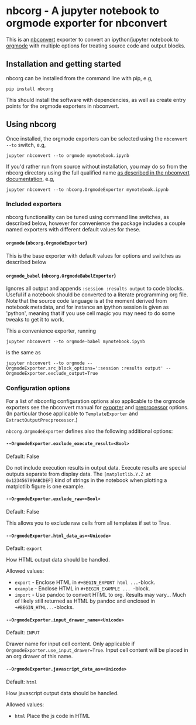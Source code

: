# nbcorg - A jupyter notebook to orgmode exporter for nbconvert

This is an [nbconvert](https://github.com/jupyter/nbconvert) exporter to convert an ipython/jupyter notebook to [orgmode](https://orgmode.org/) with multiple options for treating source code and output blocks.

## Installation and getting started

nbcorg can be installed from the command line with pip, e.g,
```
pip install nbcorg
```

This should install the software with dependencies, as well as create entry points for the orgmode exporters in nbconvert.

## Using nbcorg
Once installed, the orgmode exporters can be selected using the `nbconvert --to` switch, e.g,
```
jupyter nbconvert --to orgmode mynotebook.ipynb
```

If you'd rather run from source without installation, you may do so from the nbcorg directory using the full qualified name [as described in the nbconvert documentation](https://nbconvert.readthedocs.io/en/latest/external_exporters.html#using-a-custom-exporter-without-entrypoints), e.g,
```
jupyter nbconvert --to nbcorg.OrgmodeExporter mynotebook.ipynb
```

### Included exporters
nbcorg functionality can be tuned using command line switches, as described below, however for convenience the package includes a couple named exporters with different default values for these.

#### `orgmode` (`nbcorg.OrgmodeExporter`)
This is the base exporter with default values for options and switches as described below

#### `orgmode_babel` (`nbcorg.OrgmodeBabelExporter`)
Ignores all output and appends `:session :results output` to code blocks. Useful if a notebook should be converted to a literate programming org file. Note that the source code language is at the moment derived from notebook metadata, and for instance an ipython session is given as 'python', meaning that if you use cell magic you may need to do some tweaks to get it to work.

This a convenience exporter, running
```
jupyter nbconvert --to orgmode-babel mynotebook.ipynb
```
is the same as
```
jupyter nbconvert --to orgmode --OrgmodeExporter.src_block_options=':session :results output' --OrgmodeExporter.exclude_output=True
```

### Configuration options
For a list of nbconfig configuration options also applicable to the orgmode exporters see the nbconvert manual for [exporter](https://nbconvert.readthedocs.io/en/latest/config_options.html#exporter-options) and [preprocessor](https://nbconvert.readthedocs.io/en/latest/config_options.html#preprocessor-options) options. (In particular those applicable to `TemplateExporter` and `ExtractOutputPrecprocessor`.)

`nbcorg.OrgmodeExporter` defines also the following additional options:

#### `--OrgmodeExporter.exclude_execute_result=<Bool>`
Default: False

Do not include execution results in output data.
Execute results are special outputs separate from display data. The
`[matplotlib.Y.Z at 0x123456789ABCDEF]` kind of strings in the  notebook
when plotting a matplotlib figure is one example.

#### `--OrgmodeExporter.exclude_raw=<Bool>`
Default: False

This allows you to exclude raw cells from all templates if set to True.

#### `--OrgmodeExporter.html_data_as=<Unicode>`
Default: `export`

How HTML output data should be handled.

Allowed values: 
- `export` - Enclose HTML in `#+BEGIN_EXPORT html ...`-block.
- `example` - Enclose HTML in `#+BEGIN_EXAMPLE ... `-block.
- `import` - Use pandoc to convert HTML to org. Results may vary... Much of likely still returned as HTML by pandoc and enclosed in `+#BEGIN_HTML...`-blocks.

#### `--OrgmodeExporter.input_drawer_name=<Unicode>`
Default: `INPUT`

Drawer name for input cell content.
Only applicable if `OrgmodeExporter.use_input_drawer=True`. Input cell
content will be placed in an org drawer of this name.

#### `--OrgmodeExporter.javascript_data_as=<Unicode>`
Default: `html`

How javascript output data should be handled.

Allowed values: 
- `html` Place the js code in HTML <SCRIPT> tag and create placement <DIV> inside `#+BEGIN_EXPORT html ...` block.
- `source` Place js code inside `#+BEGIN_SRC js`-block.
- `example` Enclose javascript in `#+BEGIN_EXAMPLE ... `-block.
- `ignore` - Ignore javascript blocks.

#### `--OrgmodeExporter.latex_data_as=<Unicode>`
Default: `export`

How LaTeX output data should be handled.

Allowed values: 
- export  - Enclose LaTeX in `#+BEGIN_EXPORT latex ...`-block.
- example - Enclose LaTeX in `#+BEGIN_EXAMPLE ... `-block.
- import - Use pandoc to convert LaTeX to org. Results may vary... pandoc likely wraps it in `#+BEGIN_SRC latex`-blocks.

#### `--OrgmodeExporter.markdown_data_as=<Unicode>`
Default: `import`

How markdown output data should be handled.

Allowed values: 
- `example` - Enclose markdown in `#+BEGIN_EXAMPLE ... `-block.
- `import`  - Use pandoc to convert markdown to org.

#### `--OrgmodeExporter.output_drawer_name=<Unicode>`
Default: `RESULTS`

Drawer name for output cell content.
Only applicable if `OrgmodeExporter.use_output_drawer=True`. Output cell
content will be placed in an org drawer of this name.

#### `--OrgmodeExporter.src_block_options=<Unicode>`
Default: `` (empty string)

String of org src block extra options.
This string will be added after the language name in all input cell  source
code blocks. Input code will be wrapped in a block on the form
```
#+BEGIN_SRC {{ lang }} {{src_block_options}}
   {{ code }}
   #+END_SRC
```
where `lang` and `code` is given by the notebook.
This option is useful to add org-babel options so that source blocks can be
executed from org-mode as well.
E.g. `OrgmodeExporter.src_block_options=':session :results output'` which
will instruct org-babel to execute each source block in a session just like
a jupyter notebook.
(See org-babel for more information, and note that further configuration may
be needed to get ipython specifics, such as cell magic, to work.)

#### `--OrgmodeExporter.supported_raw_as_export=<Bool>`
Default: True

Wrap raw LaTeX and HTML cells in org export blocks.
Standard behaviour for nbconvert exporters when dealing with raw cells  is
to include mime types requiring no conversion verbatim, while  ignoring any
other ones.  The mime-types to include is given by the configuration option
`raw_mimetypes`, which for orgmode defaults to 'text/x-org' and ''
(corresponding to `None Raw NBConvert Format`). However, similar to the
jupyter notebook, orgmode has the ability to  mark blocks for inclusions
verbatim when exporting to a set of supported formats (currently HTML and
LaTeX). It therefore makes sense to convert raw cells in these formats to
the corresponding raw blocks. When `supported_raw_as_export` is set to
`True` the mime types  'text/html' and 'text/latex' are added to
`raw_mimetypes`, and HTML and  LaTeX raw cells are wrapped in export blocks
rather than included  verbatim (other raw cell content is still represented
verbatim). When `supported_raw_as_export` is set to `False` this
functionality is turned off and only cells with mime types in
`raw_mimetypes` are  included.

#### `--OrgmodeExporter.use_input_drawer=<Bool>`
Default: False

If True, input cell contents are placed in drawers.

#### `--OrgmodeExporter.use_output_drawer=<Bool>`
Default: False

If True, output cell contents are placed in drawers.

## Dependencies
nbcorg is dependent on the following software

- [nbconvert](https://github.com/jupyter/nbconvert)
- [pandoc](https://github.com/jgm/pandoc)

## Authors

- Lukas Ahrenberg

## License
This project is licensed under the Modified BSD License. See [LICENSE](LICENSE) for text.
